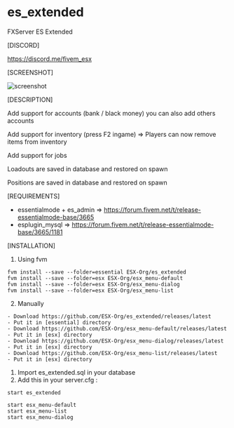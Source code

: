 # es_extended
FXServer ES Extended

[DISCORD]

https://discord.me/fivem_esx

[SCREENSHOT]

![screenshot](http://i.imgur.com/aPFdJl3.jpg)

[DESCRIPTION]

Add support for accounts (bank / black money) you can also add others accounts

Add support for inventory (press F2 ingame) => Players can now remove items from inventory

Add support for jobs

Loadouts are saved in database and restored on spawn

Positions are saved in database and restored on spawn

[REQUIREMENTS]

- essentialmode + es_admin => https://forum.fivem.net/t/release-essentialmode-base/3665
- esplugin_mysql => https://forum.fivem.net/t/release-essentialmode-base/3665/1181

[INSTALLATION]

1) Using fvm
```
fvm install --save --folder=essential ESX-Org/es_extended
fvm install --save --folder=esx ESX-Org/esx_menu-default
fvm install --save --folder=esx ESX-Org/esx_menu-dialog
fvm install --save --folder=esx ESX-Org/esx_menu-list

```

2) Manually
```
- Download https://github.com/ESX-Org/es_extended/releases/latest
- Put it in [essential] directory
- Download https://github.com/ESX-Org/esx_menu-default/releases/latest
- Put it in [esx] directory
- Download https://github.com/ESX-Org/esx_menu-dialog/releases/latest
- Put it in [esx] directory
- Download https://github.com/ESX-Org/esx_menu-list/releases/latest
- Put it in [esx] directory
```

1) Import es_extended.sql in your database
2) Add this in your server.cfg :

```
start es_extended

start esx_menu-default
start esx_menu-list
start esx_menu-dialog
```


